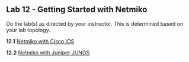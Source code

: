 ## Lab 12 - Getting Started with Netmiko

Do the lab(s) as directed by your instructor.  This is determined based on your lab topology.

**12.1** [Netmiko with Cisco IOS](Python_Lab_12_1_Using_Netmiko_IOS.md)

**12.2** [Netmiko with Juniper JUNOS](Python_Lab_12_2_Using_Netmiko_JUNOS.md)

